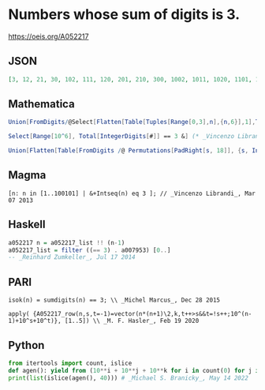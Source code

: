 # Numbers whose sum of digits is 3\.
https://oeis.org/A052217
## JSON
```JSON
[3, 12, 21, 30, 102, 111, 120, 201, 210, 300, 1002, 1011, 1020, 1101, 1110, 1200, 2001, 2010, 2100, 3000, 10002, 10011, 10020, 10101, 10110, 10200, 11001, 11010, 11100, 12000, 20001, 20010, 20100, 21000, 30000, 100002, 100011, 100020, 100101]
```
## Mathematica
```Mathematica
Union[FromDigits/@Select[Flatten[Table[Tuples[Range[0,3],n],{n,6}],1],Total[#]==3&]] (* _Harvey P. Dale_, Oct 20 2012 *)
```
```Mathematica
Select[Range[10^6], Total[IntegerDigits[#]] == 3 &] (* _Vincenzo Librandi_, Mar 07 2013 *)
```
```Mathematica
Union[Flatten[Table[FromDigits /@ Permutations[PadRight[s, 18]], {s, IntegerPartitions[3]}]]] (* _T. D. Noe_, Mar 08 2013 *)
```
## Magma
```Magma
[n: n in [1..100101] | &+Intseq(n) eq 3 ]; // _Vincenzo Librandi_, Mar 07 2013
```
## Haskell
```Haskell
a052217 n = a052217_list !! (n-1)
a052217_list = filter ((== 3) . a007953) [0..]
-- _Reinhard Zumkeller_, Jul 17 2014
```
## PARI
```PARI
isok(n) = sumdigits(n) == 3; \\ _Michel Marcus_, Dec 28 2015
```
```PARI
apply( {A052217_row(n,s,t=-1)=vector(n*(n+1)\2,k,t++>s&&t=!s++;10^(n-1)+10^s+10^t)}, [1..5]) \\ _M. F. Hasler_, Feb 19 2020
```
## Python
```Python
from itertools import count, islice
def agen(): yield from (10**i + 10**j + 10**k for i in count(0) for j in range(i+1) for k in range(j+1))
print(list(islice(agen(), 40))) # _Michael S. Branicky_, May 14 2022
```
